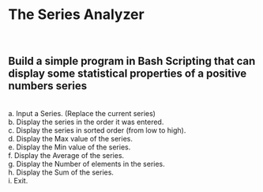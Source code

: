 <h1>The Series Analyzer</h1><br />
<h2>Build a simple program in Bash Scripting that can display
some statistical properties of a positive numbers series</h2><br />
a. Input a Series. (Replace the current series) <br />
b. Display the series in the order it was entered.<br />
c. Display the series in sorted order (from low to
high).<br />
d. Display the Max value of the series.<br />
e. Display the Min value of the series.<br />
f. Display the Average of the series.<br />
g. Display the Number of elements in the series.<br />
h. Display the Sum of the series.<br />
i. Exit.
